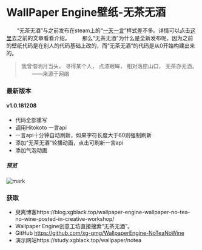 # WallPaper Engine壁纸-无茶无酒

  “无茶无酒”与之前发布在steam上的“[一天一言](https://steamcommunity.com/sharedfiles/filedetails/?id=1453119975 "一天一言")”样式差不多。详情可以点击[这里](https://blog.xgblack.top/word-everyday-wallpaper-engine/ "这里")去之前的文章看看介绍。
  那么“无茶无酒”为什么是全新发布呢，因为之前的壁纸代码是在别人的代码基础上改的，而“无茶无酒”的代码是从0开始构建出来的。
  >我曾借明月当头，
  寻得某个人，
  点漆眼眸，
  相对落座山口，
  无茶亦无酒。
    ——来源于网络

### 最新版本
#### v1.0.181208
- 代码全部重写
- 调用Hitokoto 一言api
- 一言api十分钟自动刷新，如果字符长度大于60则强制刷新
- 添加“无茶无酒”轮播动画，点击可刷新一言api
- 添加气泡动画

##### 预览
![mark](https://img.xgblack.top/blog/20181208/dGugOBnc2m8p.png)





### 获取
- 臾离博客https://blog.xgblack.top/wallpaper-engine-wallpaper-no-tea-no-wine-posted-in-creative-workshop/
- Wallpaper Engine创意工坊直接搜索“无茶无酒”。
- GitHub https://github.com/xg-gmg/WallpaperEngine-NoTeaNoWine
- 演示网站https://study.xgblack.top/wallpaper/notea
